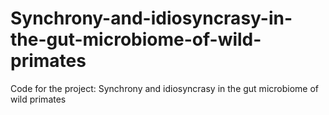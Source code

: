 # Synchrony-and-idiosyncrasy-in-the-gut-microbiome-of-wild-primates
Code for the project: Synchrony and idiosyncrasy in the gut microbiome of wild primates
